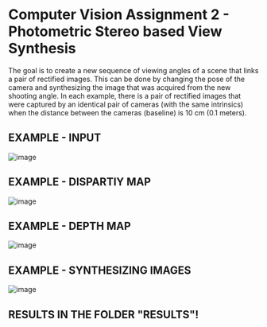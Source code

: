 # Computer Vision Assignment 2 - Photometric Stereo based View Synthesis

The goal is to create a new sequence of viewing angles of a scene that links a pair of rectified images. This can be done by changing the pose of the camera and synthesizing the image that was acquired from the new shooting angle. In each example, there is a pair of rectified images that were captured by an identical pair of cameras (with the same intrinsics) when the distance between the cameras (baseline) is 10 cm (0.1 meters).

## EXAMPLE - INPUT
![image](https://github.com/RagnarokFate/ComputerVision/assets/92100499/85289210-2948-460d-b4a1-dfc6e67ed9b4)


## EXAMPLE - DISPARTIY MAP
![image](https://github.com/RagnarokFate/ComputerVision/assets/92100499/928d114b-77d7-4178-8f1d-7215a1da2d17)

## EXAMPLE - DEPTH MAP
![image](https://github.com/RagnarokFate/ComputerVision/assets/92100499/b751447b-541f-4b7e-a820-d509c2b95e0b)

## EXAMPLE - SYNTHESIZING IMAGES
![image](https://github.com/RagnarokFate/ComputerVision/assets/92100499/44866c4a-909a-4724-a25f-892355766585)


## RESULTS IN THE FOLDER "RESULTS"!


